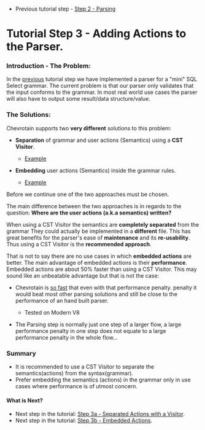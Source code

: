 * Previous tutorial step - [Step 2 - Parsing](./step2_parsing.md)

# Tutorial Step 3 - Adding Actions to the Parser.

### Introduction - The Problem:
In the [previous](./step2_parsing.md) tutorial step
we have implemented a parser for a "mini" SQL Select grammar. The current problem is that our parser only
validates that the input conforms to the grammar. In most real world use cases the parser will also have to output some 
result/data structure/value.

### The Solutions:

Chevrotain supports two **very different** solutions to this problem:

 * **Separation** of grammar and user actions (Semantics) using a **CST Visitor**.
   - [Example](https://github.com/SAP/chevrotain/blob/master/examples/grammars/calculator/calculator_pure_grammar.js)
   
 * **Embedding** user actions (Semantics) inside the grammar rules.
   - [Example](https://github.com/SAP/chevrotain/blob/master/examples/grammars/calculator/calculator_embedded_actions.js)
   
Before we continue one of the two approaches must be chosen.

The main difference between the two approaches is in regards to the question:
**Where are the user actions (a.k.a semantics) written?**

When using a CST Visitor the semantics are **completely separated** from the grammar
They could actually be implemented in a **different** file. This has great benefits
for the parser's ease of **maintenance** and its **re-usability**.
Thus using a CST Visitor is the **recommended approach**.
  
That is not to say there are no use cases in which **embedded actions** are better.
The main advantage of embedded actions is their **performance**. Embedded actions are
about 50% faster than using a CST Visitor. This may sound like an unbeatable advantage
but that is not the case:

* Chevrotain is [so fast](http://sap.github.io/chevrotain/performance/) that even with that performance penalty.
  penalty it would beat most other parsing solutions and still be close to the performance of an hand built parser.
  - Tested on Modern V8

* The Parsing step is normally just one step of a larger flow, a large performance penalty in one step
  does not equate to a large performance penalty in the whole flow...
 
 
### Summary

* It is recommended to use a CST Visitor to separate the semantics(actions) from the syntax(grammar).
* Prefer embedding the semantics (actions) in the grammar only in use cases where performance is of utmost concern.

#### What is Next?
* Next step in the tutorial: [Step 3a - Separated Actions with a Visitor](./step3a_adding_actions_visitor.md).
* Next step in the tutorial: [Step 3b - Embedded Actions](./step3b_adding_actions_embedded.md).
